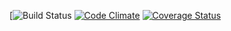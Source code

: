 [![Build Status](https://codeship.com/projects/e857fce0-32df-0136-6fb9-0e05c0ab05bf/status?branch=master)
[![Code Climate](https://codeclimate.com/github/SimplexDev/LaunchPix/badges/gpa.svg)](https://codeclimate.com/github/SimplexDev/LaunchPix)
[![Coverage Status](https://coveralls.io/repos/github/SimplexDev/LaunchPix/badge.svg?branch=master)](https://coveralls.io/github/SimplexDev/LaunchPix?branch=master)
